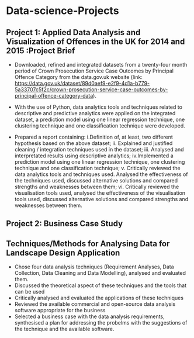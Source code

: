 # Data-science-Projects

## Project 1: Applied Data Analysis and Visualization of Offences in the UK for 2014 and 2015 :Project Brief

* Downloaded, refined and integrated datasets from a twenty-four month period of Crown Prosecution Service Case Outcomes by Principal Offence Category from the data.gov.uk website (link: https://data.gov.uk/dataset/89d0aef9-e2f9-4d1a-b779-5a33707c5f2c/crown-prosecution-service-case-outcomes-by-principal-offence-category-data).

* With the use of Python, data analytics tools and techniques related to descriptive and predictive analytics were applied on the integrated dataset, a prediction model using one linear regression technique, one clustering technique and one classification technique were developed.
* Prepared a report containing: i.Definition of, at least, two different hypothesis based on the above dataset; ii. Explained and justified cleaning / integration techniques used in the dataset; iii. Analysed and interpretated results using descriptive analytics; iv.Implemented a prediction model using one linear regression technique, one clustering technique and one classification technique; v. Critically reviewed the data analytics tools and techniques used. Analysed the effectiveness of the techniques used, discussed alternative solutions and compared strengths and weaknesses between them; vi. Critically reviewed the visualisation tools used, analysed the effectiveness of the visualisation tools used, discussed alternative solutions and compared strengths and weaknesses between them.
## Project 2: Business Case Study
## Techniques/Methods for Analysing Data for Landscape Design Application
* Chose four data analysis techniques (Requirement Analyses, Data Collection, Data Cleaning and Data Modelling), analysed and evaluated them.
* Discussed the theoretical aspect of these techniques and the tools that can be used
* Critically analysed and evaluated the applications of these techniques
* Reviewed the available commercial and open-source data analysis software appropriate for the business 
* Selected a business case with the data analysis requirements, synthesised a plan for addressing the probelms with the suggestions of the technique and the available software.
